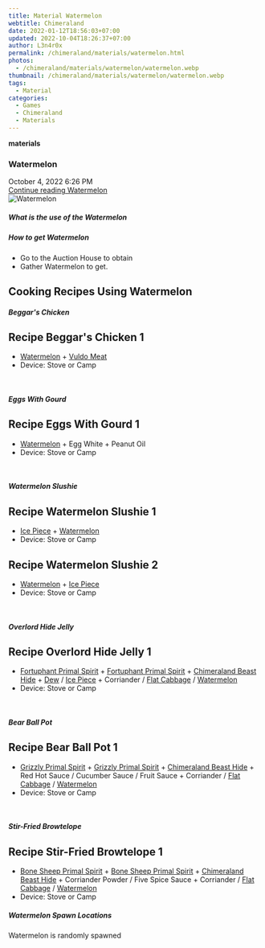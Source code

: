 ```yaml
---
title: Material Watermelon
webtitle: Chimeraland
date: 2022-01-12T18:56:03+07:00
updated: 2022-10-04T18:26:37+07:00
author: L3n4r0x
permalink: /chimeraland/materials/watermelon.html
photos:
  - /chimeraland/materials/watermelon/watermelon.webp
thumbnail: /chimeraland/materials/watermelon/watermelon.webp
tags:
  - Material
categories:
  - Games
  - Chimeraland
  - Materials
---
```


<section id="bootstrap-wrapper">
  <link
    rel="stylesheet"
    href="https://cdn.statically.io/gh/dimaslanjaka/Web-Manajemen/40ac3225/css/bootstrap-4.5-wrapper.css"
  />
  <div
    class="row g-0 border rounded overflow-hidden flex-md-row mb-4 shadow-sm position-relative"
  >
    <div class="col p-4 d-flex flex-column position-static">
      <strong class="d-inline-block mb-2 text-success">materials</strong>
      <h3 class="mb-0">Watermelon</h3>
      <div class="mb-1 text-muted">October 4, 2022 6:26 PM</div>
      <a
        href="/chimeraland/materials/watermelon.html"
        class="stretched-link d-none"
        >Continue reading Watermelon</a
      >
    </div>
    <div class="col-auto d-none d-lg-block">
      <img
        src="/chimeraland/materials/watermelon/watermelon.webp"
        alt="Watermelon"
      />
    </div>
  </div>
  <div class="row">
    <div class="col-lg-6 col-12 mb-2">
      <div class="card">
        <div class="card-body">
          <h5 class="card-title">What is the use of the Watermelon</h5>
          <div class="card-text"><ul></ul></div>
        </div>
      </div>
    </div>
    <div class="col-lg-6 col-12 mb-2">
      <div class="card">
        <div class="card-body">
          <h5 class="card-title">How to get Watermelon</h5>
          <div class="card-text">
            <ul>
              <li>Go to the Auction House to obtain</li>
              <li>Gather Watermelon to get.</li>
            </ul>
          </div>
        </div>
      </div>
    </div>
    <div class="col-lg-6 col-12 mb-2">
      <h2 id="cookable">Cooking Recipes Using Watermelon</h2>
      <div id="recipe-beggars-chicken">
        <h5 id="item-beggars-chicken">Beggar&#x27;s Chicken</h5>
        <div class="col-12 col-lg-6 recipe-item mb-2">
          <div class="card">
            <div class="card-body">
              <h2 class="card-title fs-5">Recipe Beggar&#x27;s Chicken 1</h2>
              <div class="card-text">
                <ul>
                  <li>
                    <a
                      class="text-decoration-none"
                      href="/chimeraland/materials/watermelon.html"
                      >Watermelon</a
                    >
                    +
                    <a
                      class="text-decoration-none"
                      href="/chimeraland/materials/vuldo-meat.html"
                      >Vuldo Meat</a
                    >
                  </li>
                  <li>Device: Stove or Camp</li>
                </ul>
              </div>
            </div>
          </div>
        </div>
      </div>
      <br />
      <div id="recipe-eggs-with-gourd">
        <h5 id="item-eggs-with-gourd">Eggs With Gourd</h5>
        <div class="col-12 col-lg-6 recipe-item mb-2">
          <div class="card">
            <div class="card-body">
              <h2 class="card-title fs-5">Recipe Eggs With Gourd 1</h2>
              <div class="card-text">
                <ul>
                  <li>
                    <a
                      class="text-decoration-none"
                      href="/chimeraland/materials/watermelon.html"
                      >Watermelon</a
                    >
                    + Egg White + Peanut Oil
                  </li>
                  <li>Device: Stove or Camp</li>
                </ul>
              </div>
            </div>
          </div>
        </div>
      </div>
      <br />
      <div id="recipe-watermelon-slushie">
        <h5 id="item-watermelon-slushie">Watermelon Slushie</h5>
        <div class="col-12 col-lg-6 recipe-item mb-2">
          <div class="card">
            <div class="card-body">
              <h2 class="card-title fs-5">Recipe Watermelon Slushie 1</h2>
              <div class="card-text">
                <ul>
                  <li>
                    <a
                      class="text-decoration-none"
                      href="/chimeraland/materials/ice-piece.html"
                      >Ice Piece</a
                    >
                    +
                    <a
                      class="text-decoration-none"
                      href="/chimeraland/materials/watermelon.html"
                      >Watermelon</a
                    >
                  </li>
                  <li>Device: Stove or Camp</li>
                </ul>
              </div>
            </div>
          </div>
        </div>
        <div class="col-12 col-lg-6 recipe-item mb-2">
          <div class="card">
            <div class="card-body">
              <h2 class="card-title fs-5">Recipe Watermelon Slushie 2</h2>
              <div class="card-text">
                <ul>
                  <li>
                    <a
                      class="text-decoration-none"
                      href="/chimeraland/materials/watermelon.html"
                      >Watermelon</a
                    >
                    +
                    <a
                      class="text-decoration-none"
                      href="/chimeraland/materials/ice-piece.html"
                      >Ice Piece</a
                    >
                  </li>
                  <li>Device: Stove or Camp</li>
                </ul>
              </div>
            </div>
          </div>
        </div>
      </div>
      <br />
      <div id="recipe-overlord-hide-jelly">
        <h5 id="item-overlord-hide-jelly">Overlord Hide Jelly</h5>
        <div class="col-12 col-lg-6 recipe-item mb-2">
          <div class="card">
            <div class="card-body">
              <h2 class="card-title fs-5">Recipe Overlord Hide Jelly 1</h2>
              <div class="card-text">
                <ul>
                  <li>
                    <a
                      class="text-decoration-none"
                      href="/chimeraland/materials/fortuphant-primal-spirit.html"
                      >Fortuphant Primal Spirit</a
                    >
                    +
                    <a
                      class="text-decoration-none"
                      href="/chimeraland/materials/fortuphant-primal-spirit.html"
                      >Fortuphant Primal Spirit</a
                    >
                    +
                    <a
                      class="text-decoration-none"
                      href="/chimeraland/materials/chimeraland-beast-hide.html"
                      >Chimeraland Beast Hide</a
                    >
                    +
                    <a
                      class="text-decoration-none"
                      href="/chimeraland/materials/dew.html"
                      >Dew</a
                    >
                    /
                    <a
                      class="text-decoration-none"
                      href="/chimeraland/materials/ice-piece.html"
                      >Ice Piece</a
                    >
                    + Corriander /
                    <a
                      class="text-decoration-none"
                      href="/chimeraland/materials/flat-cabbage.html"
                      >Flat Cabbage</a
                    >
                    /
                    <a
                      class="text-decoration-none"
                      href="/chimeraland/materials/watermelon.html"
                      >Watermelon</a
                    >
                  </li>
                  <li>Device: Stove or Camp</li>
                </ul>
              </div>
            </div>
          </div>
        </div>
      </div>
      <br />
      <div id="recipe-bear-ball-pot">
        <h5 id="item-bear-ball-pot">Bear Ball Pot</h5>
        <div class="col-12 col-lg-6 recipe-item mb-2">
          <div class="card">
            <div class="card-body">
              <h2 class="card-title fs-5">Recipe Bear Ball Pot 1</h2>
              <div class="card-text">
                <ul>
                  <li>
                    <a
                      class="text-decoration-none"
                      href="/chimeraland/materials/grizzly-primal-spirit.html"
                      >Grizzly Primal Spirit</a
                    >
                    +
                    <a
                      class="text-decoration-none"
                      href="/chimeraland/materials/grizzly-primal-spirit.html"
                      >Grizzly Primal Spirit</a
                    >
                    +
                    <a
                      class="text-decoration-none"
                      href="/chimeraland/materials/chimeraland-beast-hide.html"
                      >Chimeraland Beast Hide</a
                    >
                    + Red Hot Sauce / Cucumber Sauce / Fruit Sauce + Corriander
                    /
                    <a
                      class="text-decoration-none"
                      href="/chimeraland/materials/flat-cabbage.html"
                      >Flat Cabbage</a
                    >
                    /
                    <a
                      class="text-decoration-none"
                      href="/chimeraland/materials/watermelon.html"
                      >Watermelon</a
                    >
                  </li>
                  <li>Device: Stove or Camp</li>
                </ul>
              </div>
            </div>
          </div>
        </div>
      </div>
      <br />
      <div id="recipe-stir-fried-browtelope">
        <h5 id="item-stir-fried-browtelope">Stir-Fried Browtelope</h5>
        <div class="col-12 col-lg-6 recipe-item mb-2">
          <div class="card">
            <div class="card-body">
              <h2 class="card-title fs-5">Recipe Stir-Fried Browtelope 1</h2>
              <div class="card-text">
                <ul>
                  <li>
                    <a
                      class="text-decoration-none"
                      href="/chimeraland/materials/bone-sheep-primal-spirit.html"
                      >Bone Sheep Primal Spirit</a
                    >
                    +
                    <a
                      class="text-decoration-none"
                      href="/chimeraland/materials/bone-sheep-primal-spirit.html"
                      >Bone Sheep Primal Spirit</a
                    >
                    +
                    <a
                      class="text-decoration-none"
                      href="/chimeraland/materials/chimeraland-beast-hide.html"
                      >Chimeraland Beast Hide</a
                    >
                    + Corriander Powder / Five Spice Sauce + Corriander /
                    <a
                      class="text-decoration-none"
                      href="/chimeraland/materials/flat-cabbage.html"
                      >Flat Cabbage</a
                    >
                    /
                    <a
                      class="text-decoration-none"
                      href="/chimeraland/materials/watermelon.html"
                      >Watermelon</a
                    >
                  </li>
                  <li>Device: Stove or Camp</li>
                </ul>
              </div>
            </div>
          </div>
        </div>
      </div>
    </div>
    <div class="col-12 mb-2">
      <h5>Watermelon Spawn Locations</h5>
      <p>Watermelon is randomly spawned</p>
    </div>
  </div>
</section>